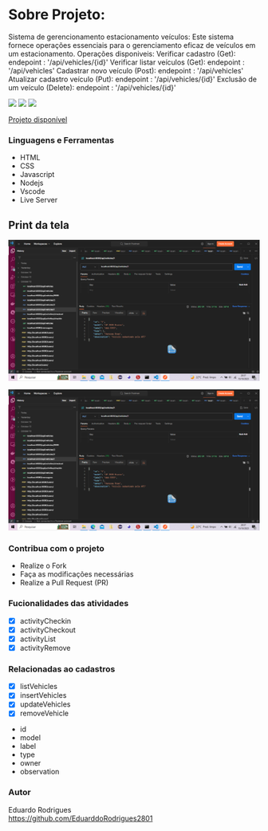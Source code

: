 # Sobre Projeto:

Sistema de gerencionamento estacionamento veículos:
Este sistema fornece operações essenciais para o gerenciamento
eficaz de veículos em um estacionamento.
Operações disponiveis:
Verificar cadastro (Get): endepoint : '/api/vehicles/{id}'
Verificar listar veículos (Get): endepoint : '/api/vehicles'
Cadastrar novo veículo (Post): endepoint : '/api/vehicles'
Atualizar cadastro veículo (Put): endepoint : '/api/vehicles/{id}'
Exclusão de um veículo (Delete): endepoint : '/api/vehicles/{id}'

<img src="https://img.shields.io/github/stars/jessicamedeirosp/PROJETO-CSS?style=social">
<img src="https://img.shields.io/github/issues-pr-raw/jessicamedeirosp/PROJETO-CSS?style=social">
<img src="https://img.shields.io/github/issues-closed/jessicamedeirosp/PROJETO-CSS?style=social">

[Projeto disponível](https://projetocss-jesscoder.netlify.app/)

### Linguagens e Ferramentas

- HTML
- CSS
- Javascript
- Nodejs
- Vscode
- Live Server

## Print da tela

![Alt text](image.png)

![Alt text](image-1.png)

### Contribua com o projeto

- Realize o Fork
- Faça as modificações necessárias
- Realize a Pull Request (PR)

### Fucionalidades das atividades

- [x] activityCheckin
- [x] activityCheckout
- [x] activityList
- [x] activityRemove

### Relacionadas ao cadastros

- [x] listVehicles
- [x] insertVehicles
- [x] updateVehicles
- [x] removeVehicle

* id
* model
* label
* type
* owner
* observation

### Autor

<a> Eduardo Rodrigues</a><br>
<a> https://github.com/EduarddoRodrigues2801</a>
